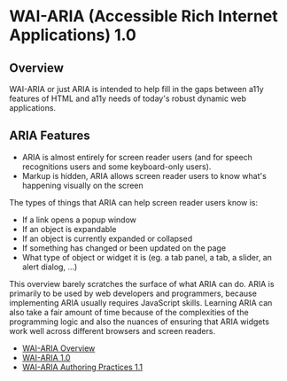# WAI-ARIA (Accessible Rich Internet Applications) 1.0

## Overview

WAI-ARIA or just ARIA is intended to help fill in the gaps between a11y features of HTML and a11y needs of today's robust dynamic web applications.

## ARIA Features

- ARIA is almost entirely for screen reader users (and for speech recognitions users and some keyboard-only users).
- Markup is hidden, ARIA allows screen reader users to know what's happening visually on the screen

The types of things that ARIA can help screen reader users know is:

- If a link opens a popup window
- If an object is expandable
- If an object is currently expanded or collapsed
- If something has changed or been updated on the page
- What type of object or widget it is (eg. a tab panel, a tab, a slider, an alert dialog, ...)

This overview barely scratches the surface of what ARIA can do. ARIA is primarily to be used by web developers and programmers, because implementing ARIA usually requires JavaScript skills. Learning ARIA can also take a fair amount of time because of the complexities of the programming logic and also the nuances of ensuring that ARIA widgets work well across different browsers and screen readers.

- [WAI-ARIA Overview](http://www.w3.org/WAI/intro/aria.php)
- [WAI-ARIA 1.0](http://www.w3.org/TR/wai-aria/)
- [WAI-ARIA Authoring Practices 1.1](https://www.w3.org/TR/wai-aria-practices-1.1/)
